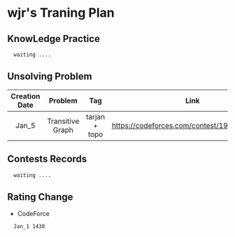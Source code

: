 # wjr's Traning Plan

## KnowLedge Practice
```latex
  waiting ....
```
## Unsolving Problem
| Creation Date | Problem | Tag | Link | Difficulty | Solved Date |
| :----------:  | :-----: | :-: | :--: | :--------: | :---------: |
| Jan_5 | Transitive Graph | tarjan + topo | https://codeforces.com/contest/1900/problem/E  | cf2100 | unsolved |

## Contests Records
```latex
  waiting ....
```
## Rating Change
- CodeForce
```latex
  Jan_1 1438
```
